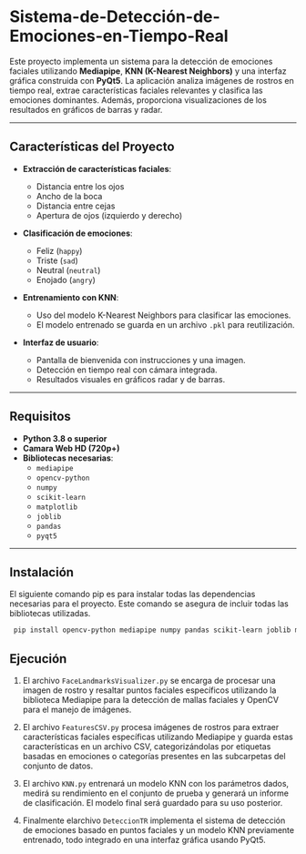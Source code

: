 # Sistema-de-Detección-de-Emociones-en-Tiempo-Real

Este proyecto implementa un sistema para la detección de emociones faciales utilizando **Mediapipe**, **KNN (K-Nearest Neighbors)** y una interfaz gráfica construida con **PyQt5**. La aplicación analiza imágenes de rostros en tiempo real, extrae características faciales relevantes y clasifica las emociones dominantes. Además, proporciona visualizaciones de los resultados en gráficos de barras y radar.

---

## Características del Proyecto

- **Extracción de características faciales**:
  - Distancia entre los ojos
  - Ancho de la boca
  - Distancia entre cejas
  - Apertura de ojos (izquierdo y derecho)
  
- **Clasificación de emociones**:
  - Feliz (`happy`)
  - Triste (`sad`)
  - Neutral (`neutral`)
  - Enojado (`angry`)

- **Entrenamiento con KNN**:
  - Uso del modelo K-Nearest Neighbors para clasificar las emociones.
  - El modelo entrenado se guarda en un archivo `.pkl` para reutilización.

- **Interfaz de usuario**:
  - Pantalla de bienvenida con instrucciones y una imagen.
  - Detección en tiempo real con cámara integrada.
  - Resultados visuales en gráficos radar y de barras.

---

## Requisitos

- **Python 3.8 o superior**
- **Camara Web HD (720p+)**
- **Bibliotecas necesarias**:
  - `mediapipe`
  - `opencv-python`
  - `numpy`
  - `scikit-learn`
  - `matplotlib`
  - `joblib`
  - `pandas`
  - `pyqt5`

---

## Instalación

El siguiente comando pip es para instalar todas las dependencias necesarias para el proyecto. Este comando se asegura de incluir todas las bibliotecas utilizadas.
   ```bash
    pip install opencv-python mediapipe numpy pandas scikit-learn joblib matplotlib pyqt5
   ``` 
## Ejecución

1. El archivo `FaceLandmarksVisualizer.py` se encarga de procesar una imagen de rostro y resaltar puntos faciales específicos utilizando la biblioteca Mediapipe para la detección de mallas faciales y OpenCV para el manejo de imágenes. 

2. El archivo `FeaturesCSV.py` procesa imágenes de rostros para extraer características faciales específicas utilizando Mediapipe y guarda estas características en un archivo CSV, categorizándolas por etiquetas basadas en emociones o categorías presentes en las subcarpetas del conjunto de datos.

3. El archivo `KNN.py` entrenará un modelo KNN con los parámetros dados, medirá su rendimiento en el conjunto de prueba y generará un informe de clasificación. El modelo final será guardado para su uso posterior.

4. Finalmente elarchivo `DeteccionTR` implementa el sistema de detección de emociones basado en puntos faciales y un modelo KNN previamente entrenado, todo integrado en una interfaz gráfica usando PyQt5.
